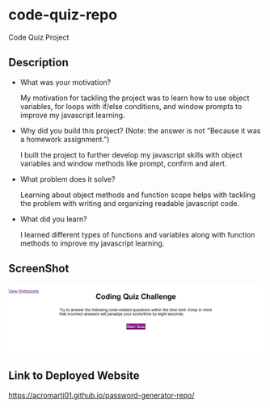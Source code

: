 # code-quiz-repo
Code Quiz Project

## Description

- What was your motivation?

    My motivation for tackling the project was to learn how to use object variables, for loops with if/else conditions, and window prompts to improve my javascript learning.

- Why did you build this project? (Note: the answer is not "Because it was a homework assignment.")

    I built the project to further develop my javascript skills with object variables and window methods like prompt, confirm and alert. 

- What problem does it solve?

    Learning about object methods and function scope helps with tackling the problem with writing and organizing readable javascript code.

- What did you learn?

    I learned different types of functions and variables along with function methods to improve my javascript learning.

## ScreenShot

![Image](./assets/images/screenshot.png)

## Link to Deployed Website

https://acromarti01.github.io/password-generator-repo/







